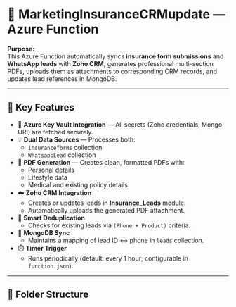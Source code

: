 # 🏦 MarketingInsuranceCRMupdate — Azure Function

**Purpose:**  
This Azure Function automatically syncs **insurance form submissions** and **WhatsApp leads** with **Zoho CRM**, generates professional multi-section PDFs, uploads them as attachments to corresponding CRM records, and updates lead references in MongoDB.

---

## 🚀 Key Features

- 🔐 **Azure Key Vault Integration** — All secrets (Zoho credentials, Mongo URI) are fetched securely.  
- 💡 **Dual Data Sources** — Processes both:
  - `insuranceforms` collection  
  - `WhatsappLead` collection  
- 🧾 **PDF Generation** — Creates clean, formatted PDFs with:
  - Personal details  
  - Lifestyle data  
  - Medical and existing policy details  
- ☁️ **Zoho CRM Integration**
  - Creates or updates leads in **Insurance_Leads** module.  
  - Automatically uploads the generated PDF attachment.
- 🧠 **Smart Deduplication**
  - Checks for existing leads via `(Phone + Product)` criteria.
- 💾 **MongoDB Sync**
  - Maintains a mapping of lead ID ↔ phone in `leads` collection.
- ⏱️ **Timer Trigger**
  - Runs periodically (default: every 1 hour; configurable in `function.json`).

---

## 🧩 Folder Structure

